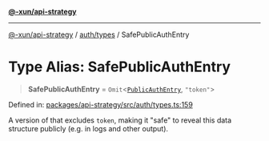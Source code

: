 [**@-xun/api-strategy**](../../../README.md)

***

[@-xun/api-strategy](../../../README.md) / [auth/types](../README.md) / SafePublicAuthEntry

# Type Alias: SafePublicAuthEntry

> **SafePublicAuthEntry** = `Omit`\<[`PublicAuthEntry`](PublicAuthEntry.md), `"token"`\>

Defined in: [packages/api-strategy/src/auth/types.ts:159](https://github.com/Xunnamius/api-utils/blob/d69fc4b10948b0fd555b5e8b1869b9e8266c0fb8/packages/api-strategy/src/auth/types.ts#L159)

A version of  that excludes `token`, making it "safe" to reveal this
data structure publicly (e.g. in logs and other output).
